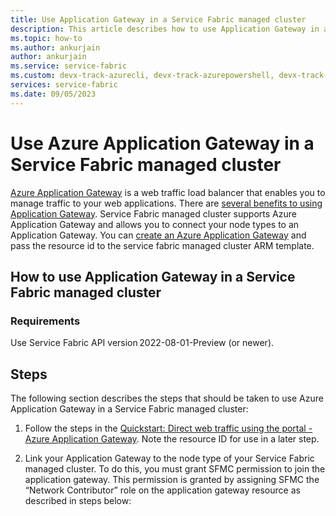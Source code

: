 ```yaml
---
title: Use Application Gateway in a Service Fabric managed cluster
description: This article describes how to use Application Gateway in a Service Fabric managed cluster.
ms.topic: how-to
ms.author: ankurjain
author: ankurjain
ms.service: service-fabric
ms.custom: devx-track-azurecli, devx-track-azurepowershell, devx-track-arm-template
services: service-fabric
ms.date: 09/05/2023
---
```


# Use Azure Application Gateway in a Service Fabric managed cluster

[Azure Application Gateway](../application-gateway/overview.md) is a web traffic load balancer that enables you to manage traffic to your web applications. There are [several benefits to using Application Gateway](https://azure.microsoft.com/en-us/products/application-gateway/#overview). Service Fabric managed cluster supports Azure Application Gateway and allows you to connect your node types to an Application Gateway. You can [create an Azure Application Gateway](../application-gateway/quick-create-portal.md) and pass the resource id to the service fabric managed cluster ARM template. 


## How to use Application Gateway in a Service Fabric managed cluster

### Requirements 

  Use Service Fabric API version 2022-08-01-Preview (or newer).

## Steps 

The following section describes the steps that should be taken to use Azure Application Gateway in a Service Fabric managed cluster:

1. Follow the steps in the [Quickstart: Direct web traffic using the portal - Azure Application Gateway](../application-gateway/quick-create-portal.md). Note the resource ID for use in a later step. 

2. Link your Application Gateway to the node type of your Service Fabric managed cluster. To do this, you must grant SFMC permission to join the application gateway. This permission is granted by assigning SFMC the “Network Contributor” role on the application gateway resource as described in steps below: 
